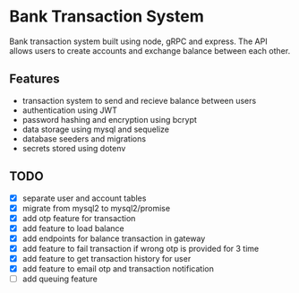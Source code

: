 # Bank Transaction System

Bank transaction system built using node, gRPC and express.
The API allows users to create accounts and exchange balance between each other.

## Features

-   transaction system to send and recieve balance between users
-   authentication using JWT
-   password hashing and encryption using bcrypt
-   data storage using mysql and sequelize
-   database seeders and migrations
-   secrets stored using dotenv

## TODO

-   [x] separate user and account tables
-   [x] migrate from mysql2 to mysql2/promise
-   [x] add otp feature for transaction
-   [x] add feature to load balance
-   [x] add endpoints for balance transaction in gateway
-   [x] add feature to fail transaction if wrong otp is provided for 3 time
-   [x] add feature to get transaction history for user
-   [x] add feature to email otp and transaction notification
-   [ ] add queuing feature
